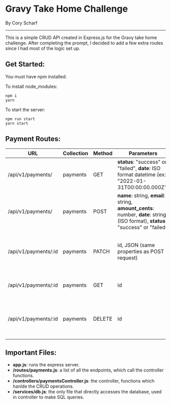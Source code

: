 # Gravy Take Home Challenge

By Cory Scharf

---

This is a simple CRUD API created in Express.js for the Gravy take home challenge. After completing the prompt, I decided to add a few extra routes since I had most of the logic set up.

## Get Started:

You must have npm installed.

To install node_modules:

```
npm i
yarn
```

To start the server:

```
npm run start
yarn start
```

## Payment Routes:

| URL                  | Collection | Method | Parameters                                                                                                                      | Response        | Action                                     |
| -------------------- | ---------- | ------ | ------------------------------------------------------------------------------------------------------------------------------- | --------------- | ------------------------------------------ |
| /api/v1/payments/    | payments   | GET    | **status**: "success" or "failed", **date**: ISO format datetime (ex: "2022-01-31T00:00:00.000Z")                               | JSON with Array | Get a list of payments in the database     |
| /api/v1/payments/    | payments   | POST   | **name**: string, **email**: string, **amount_cents**: number, **date**: string (ISO format), **status**: "success" or "failed" | JSON            | Add JSON into the database                 |
| /api/v1/payments/:id | payments   | PATCH  | id, JSON (same properties as POST request)                                                                                      | JSON            | Update the document with sent JSON data    |
| /api/v1/payments/:id | payments   | GET    | id                                                                                                                              | JSON            | Return the payment from id                 |
| /api/v1/payments/:id | payments   | DELETE | id                                                                                                                              | status 200      | Delete the payment, related to the sent id |

## Important Files:

- **app.js**: runs the express server.
- **/routes/payments.js**: a list of all the endpoints, which call the controller functions.
- **/controllers/paymentsController.js**: the controller, functions which hanlde the CRUD operations.
- **/services/db.js**: the only file that directly accesses the database, used in controller to make SQL queries.
